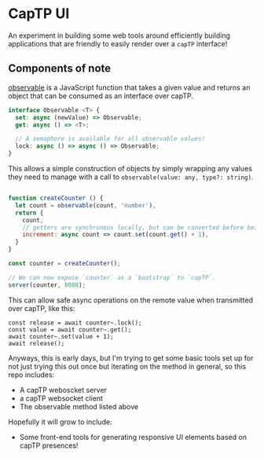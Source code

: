# CapTP UI

An experiment in building some web tools around efficiently building applications that are friendly to easily render over a `capTP` interface!

## Components of note

[observable](./src/observable.js) is a JavaScript function that takes a given value and returns an object that can be consumed as an interface over capTP.

```typescript
interface Observable <T> {
  set: async (newValue) => Observable;
  get: async () => <T>;

  // A semaphore is available for all observable values!
  lock: async () => async () => Observable;
}
```
This allows a simple construction of objects by simply wrapping any values they need to manage with a call to `observable(value: any, type?: string)`.

```javascript

function createCounter () {
  let count = observable(count, 'number'),
  return {
    count,
    // getters are synchronous locally, but can be converted before being passed to capTP:
    increment: async count => count.set(count.get() + 1),
  }
}

const counter = createCounter();

// We can now expose `counter` as a `bootstrap` to `capTP`.
server(counter, 8088);
```

This can allow safe async operations on the remote value when transmitted over capTP, like this:
```
const release = await counter~.lock();
const value = await counter~.get();
await counter~.set(value + 1);
await release();
```

Anyways, this is early days, but I'm trying to get some basic tools set up for not just trying this out once but iterating on the method in general, so this repo includes:

- A capTP weboscket server
- a capTP websocket client
- The observable method listed above

Hopefully it will grow to include:

- Some front-end tools for generating responsive UI elements based on capTP presences!

